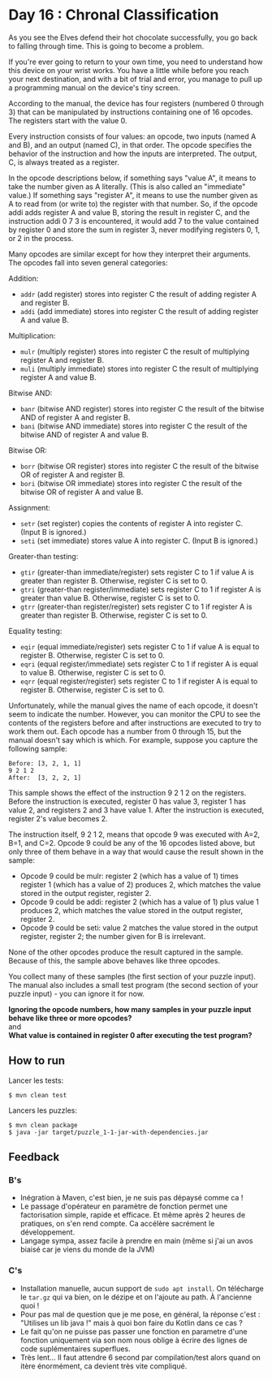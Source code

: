 # Day 16 : Chronal Classification

As you see the Elves defend their hot chocolate successfully, you go back to falling through time. This is going to become a problem.

If you're ever going to return to your own time, you need to understand how this device on your wrist works. You have a little while before you reach your next destination, and with a bit of trial and error, you manage to pull up a programming manual on the device's tiny screen.

According to the manual, the device has four registers (numbered 0 through 3) that can be manipulated by instructions containing one of 16 opcodes. The registers start with the value 0.

Every instruction consists of four values: an opcode, two inputs (named A and B), and an output (named C), in that order. The opcode specifies the behavior of the instruction and how the inputs are interpreted. The output, C, is always treated as a register.

In the opcode descriptions below, if something says "value A", it means to take the number given as A literally. (This is also called an "immediate" value.) If something says "register A", it means to use the number given as A to read from (or write to) the register with that number. So, if the opcode addi adds register A and value B, storing the result in register C, and the instruction addi 0 7 3 is encountered, it would add 7 to the value contained by register 0 and store the sum in register 3, never modifying registers 0, 1, or 2 in the process.

Many opcodes are similar except for how they interpret their arguments. The opcodes fall into seven general categories:

Addition:

- `addr` (add register) stores into register C the result of adding register A and register B.
- `addi` (add immediate) stores into register C the result of adding register A and value B.

Multiplication:

- `mulr` (multiply register) stores into register C the result of multiplying register A and register B.
- `muli` (multiply immediate) stores into register C the result of multiplying register A and value B.

Bitwise AND:

- `banr` (bitwise AND register) stores into register C the result of the bitwise AND of register A and register B.
- `bani` (bitwise AND immediate) stores into register C the result of the bitwise AND of register A and value B.

Bitwise OR:

- `borr` (bitwise OR register) stores into register C the result of the bitwise OR of register A and register B.
- `bori` (bitwise OR immediate) stores into register C the result of the bitwise OR of register A and value B.

Assignment:

- `setr` (set register) copies the contents of register A into register C. (Input B is ignored.)
- `seti` (set immediate) stores value A into register C. (Input B is ignored.)

Greater-than testing:

- `gtir` (greater-than immediate/register) sets register C to 1 if value A is greater than register B. Otherwise, register C is set to 0.
- `gtri` (greater-than register/immediate) sets register C to 1 if register A is greater than value B. Otherwise, register C is set to 0.
- `gtrr` (greater-than register/register) sets register C to 1 if register A is greater than register B. Otherwise, register C is set to 0.

Equality testing:

- `eqir` (equal immediate/register) sets register C to 1 if value A is equal to register B. Otherwise, register C is set to 0.
- `eqri` (equal register/immediate) sets register C to 1 if register A is equal to value B. Otherwise, register C is set to 0.
- `eqrr` (equal register/register) sets register C to 1 if register A is equal to register B. Otherwise, register C is set to 0.

Unfortunately, while the manual gives the name of each opcode, it doesn't seem to indicate the number. However, you can monitor the CPU to see the contents of the registers before and after instructions are executed to try to work them out. Each opcode has a number from 0 through 15, but the manual doesn't say which is which. For example, suppose you capture the following sample:
```
Before: [3, 2, 1, 1]
9 2 1 2
After:  [3, 2, 2, 1]
```

This sample shows the effect of the instruction 9 2 1 2 on the registers. Before the instruction is executed, register 0 has value 3, register 1 has value 2, and registers 2 and 3 have value 1. After the instruction is executed, register 2's value becomes 2.

The instruction itself, 9 2 1 2, means that opcode 9 was executed with A=2, B=1, and C=2. Opcode 9 could be any of the 16 opcodes listed above, but only three of them behave in a way that would cause the result shown in the sample:

- Opcode 9 could be mulr: register 2 (which has a value of 1) times register 1 (which has a value of 2) produces 2, which matches the value stored in the output register, register 2.
- Opcode 9 could be addi: register 2 (which has a value of 1) plus value 1 produces 2, which matches the value stored in the output register, register 2.
- Opcode 9 could be seti: value 2 matches the value stored in the output register, register 2; the number given for B is irrelevant.

None of the other opcodes produce the result captured in the sample. Because of this, the sample above behaves like three opcodes.

You collect many of these samples (the first section of your puzzle input). The manual also includes a small test program (the second section of your puzzle input) - you can ignore it for now.

**Ignoring the opcode numbers, how many samples in your puzzle input behave like three or more opcodes?**  
and  
**What value is contained in register 0 after executing the test program?**



## How to run

Lancer les tests:
```
$ mvn clean test
```

Lancers les puzzles:
```
$ mvn clean package
$ java -jar target/puzzle_1-1-jar-with-dependencies.jar
```


## Feedback

### B's

- Inégration à Maven, c'est bien, je ne suis pas dépaysé comme ca !
- Le passage d'opérateur en paramètre de fonction permet une factorisation simple, rapide et efficace. Et même après 2 heures de pratiques, on s'en rend compte. Ca accélère sacrément le développement.
- Langage sympa, assez facile à prendre en main (même si j'ai un avos biaisé car je viens du monde de la JVM)


### C's

- Installation manuelle, aucun support de `sudo apt install`. On télécharge le `tar.gz` qui va bien, on le dézipe et on l'ajoute au path. À l'ancienne quoi !
- Pour pas mal de question que je me pose, en général, la réponse c'est : "Utilises un lib java !" mais à quoi bon faire du Kotlin dans ce cas ?
- Le fait qu'on ne puisse pas passer une fonction en parametre d'une fonction uniquement via son nom nous oblige à écrire des lignes de code suplémentaires superflues.
- Très lent... Il faut attendre 6 second par compilation/test alors quand on itère énormément, ca devient très vite compliqué.